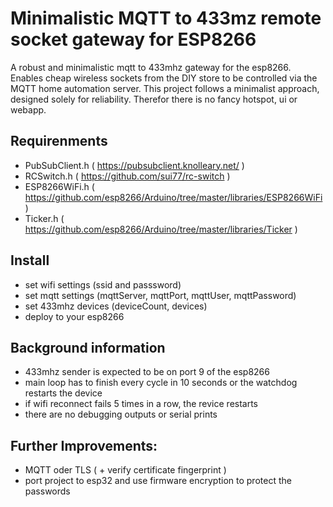 # Minimalistic MQTT to 433mz remote socket gateway for ESP8266

A robust and minimalistic mqtt to 433mhz gateway for the esp8266.
Enables cheap wireless sockets from the DIY store to be controlled via the MQTT home automation server.
This project follows a minimalist approach, designed solely for reliability.
Therefor there is no fancy hotspot, ui or webapp.

## Requirenments

- PubSubClient.h ( https://pubsubclient.knolleary.net/ )
- RCSwitch.h ( https://github.com/sui77/rc-switch )
- ESP8266WiFi.h ( https://github.com/esp8266/Arduino/tree/master/libraries/ESP8266WiFi )
- Ticker.h ( https://github.com/esp8266/Arduino/tree/master/libraries/Ticker )

## Install

- set wifi settings (ssid and passsword)
- set mqtt settings (mqttServer, mqttPort, mqttUser, mqttPassword)
- set 433mhz devices (deviceCount, devices)
- deploy to your esp8266

## Background information

- 433mhz sender is expected to be on port 9 of the esp8266
- main loop has to finish every cycle in 10 seconds or the watchdog restarts the device
- if wifi reconnect fails 5 times in a row, the revice restarts
- there are no debugging outputs or serial prints

## Further Improvements:

- MQTT oder TLS ( + verify certificate fingerprint )
- port project to esp32 and use firmware encryption to protect the passwords
